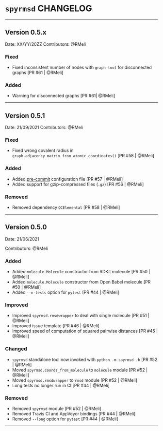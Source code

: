 
# `spyrmsd` CHANGELOG

------------------------------------------------------------------------------

## Version 0.5.x

Date:            XX/YY/20ZZ
Contributors:    @RMeli

### Fixed

* Fixed inconsistent number of nodes with `graph-tool` for disconnected graphs [PR #61 | @RMeli]

### Added

* Warning for disconnected graphs [PR #61| @RMeli]

------------------------------------------------------------------------------

## Version 0.5.1

Date:            21/09/2021
Contributors:    @RMeli

### Fixed

* Fixed wrong covalent radius in `graph.adjacency_matrix_from_atomic_coordinates()` [PR #58 | @RMeli]

### Added

* Added [pre-commit](https://pre-commit.com/) configuration file [PR #57 | @RMeli]
* Added support for gzip-compressed files (`.gz`) [PR #56 | @RMeli]

### Removed

* Removed dependency `QCElemental` [PR #58 | @RMeli]

------------------------------------------------------------------------------

## Version 0.5.0

Date:            21/06/2021

Contributors:    @RMeli

### Added

* Added `molecule.Molecule` constructor from RDKit molecule [PR #50 | @RMeli]
* Added `molecule.Molecule` constructor from Open Babel molecule [PR #50 | @RMeli]
* Added `--n-tests` option for `pytest` [PR #44 | @RMeli]

### Improved

* Improved `spyrmsd.rmsdwrapper` to deal with single molecule [PR #51 | @RMeli]
* Improved issue template [PR #46 | @RMeli]
* Improved speed of computation of squared pairwise distances [PR #45 | @RMeli]

### Changed

* `spyrmsd` standalone tool now invoked with `python -m spyrmsd -h` [PR #52 | @RMeli]
* Moved `spyrmsd.coords_from_molecule` to `molecule` module [PR #52 | @RMeli]
* Moved `spyrmsd.rmsdwrapper` to `rmsd` module [PR #52 | @RMeli]
* Long tests no longer run in CI [PR #44 | @RMeli]

### Removed

* Removed `spyrmsd` module [PR #52 | @RMeli]
* Removed Travis CI and AppVeyor bindings [PR #44 | @RMeli]
* Removed `--long` option for `pytest` [PR #44 | @RMeli]

------------------------------------------------------------------------------
